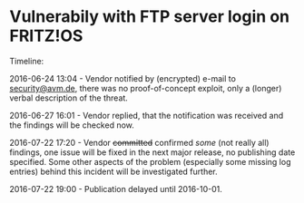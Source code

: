 # Vulnerabily with FTP server login on FRITZ!OS

Timeline:

2016-06-24 13:04 - Vendor notified by (encrypted) e-mail to security@avm.de, there was no proof-of-concept exploit, only a (longer) verbal description of the threat.

2016-06-27 16:01 - Vendor replied, that the notification was received and the findings will be checked now.

2016-07-22 17:20 - Vendor ~~committed~~ confirmed *some* (not really all) findings, one issue will be fixed in the next major release, no publishing date specified. Some other aspects of the problem (especially some missing log entries) behind this incident will be investigated further.

2016-07-22 19:00 - Publication delayed until 2016-10-01.
